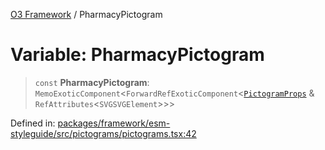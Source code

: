 [O3 Framework](../API.md) / PharmacyPictogram

# Variable: PharmacyPictogram

> `const` **PharmacyPictogram**: `MemoExoticComponent`\<`ForwardRefExoticComponent`\<[`PictogramProps`](../type-aliases/PictogramProps.md) & `RefAttributes`\<`SVGSVGElement`\>\>\>

Defined in: [packages/framework/esm-styleguide/src/pictograms/pictograms.tsx:42](https://github.com/openmrs/openmrs-esm-core/blob/main/packages/framework/esm-styleguide/src/pictograms/pictograms.tsx#L42)
